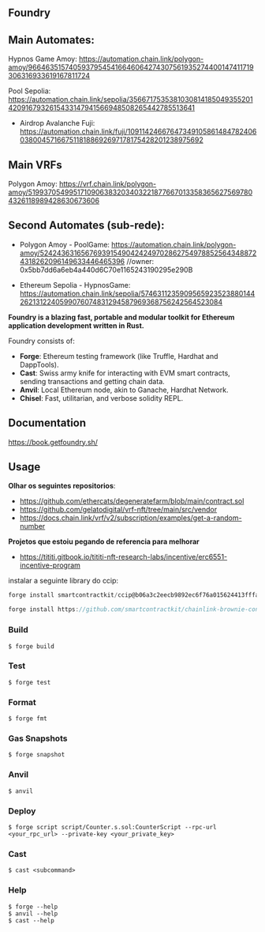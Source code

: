 ## Foundry


## Main Automates:

Hypnos Game Amoy: https://automation.chain.link/polygon-amoy/96646351574059379545416646064274307561935274400147411719306316933619167811724

Pool Sepolia: https://automation.chain.link/sepolia/35667175353810308141850493552014209167932615433147941566948508265442785513641

- Airdrop Avalanche Fuji:
https://automation.chain.link/fuji/109114246676473491058614847824060380045716675118188692697178175428201238975692

## Main VRFs

Polygon Amoy: https://vrf.chain.link/polygon-amoy/51993705499517109063832034032218776670133583656275697804326118989428630673606


## Second Automates (sub-rede):

- Polygon Amoy - PoolGame: https://automation.chain.link/polygon-amoy/52424363165676939154904242497028627549788525643488724318262096149633446465396
//owner: 0x5bb7dd6a6eb4a440d6C70e1165243190295e290B

- Ethereum Sepolia - HypnosGame: https://automation.chain.link/sepolia/57463112359095659235238801442621312240599076074831294587969368756242564523084

**Foundry is a blazing fast, portable and modular toolkit for Ethereum application development written in Rust.**

Foundry consists of:

-   **Forge**: Ethereum testing framework (like Truffle, Hardhat and DappTools).
-   **Cast**: Swiss army knife for interacting with EVM smart contracts, sending transactions and getting chain data.
-   **Anvil**: Local Ethereum node, akin to Ganache, Hardhat Network.
-   **Chisel**: Fast, utilitarian, and verbose solidity REPL.

## Documentation

https://book.getfoundry.sh/

## Usage

**Olhar os seguintes repositorios**: 
- https://github.com/ethercats/degeneratefarm/blob/main/contract.sol
- https://github.com/gelatodigital/vrf-nft/tree/main/src/vendor
- https://docs.chain.link/vrf/v2/subscription/examples/get-a-random-number

**Projetos que estoiu pegando de referencia para melhorar**
- https://tititi.gitbook.io/tititi-nft-research-labs/incentive/erc6551-incentive-program

instalar a seguinte library do ccip:

```javascript
forge install smartcontractkit/ccip@b06a3c2eecb9892ec6f76a015624413fffa1a122 --no-commit
```

```javascript
forge install https://github.com/smartcontractkit/chainlink-brownie-contracts --no-commit
```

### Build

```shell
$ forge build
```

### Test

```shell
$ forge test
```

### Format

```shell
$ forge fmt
```

### Gas Snapshots

```shell
$ forge snapshot
```

### Anvil

```shell
$ anvil
```

### Deploy

```shell
$ forge script script/Counter.s.sol:CounterScript --rpc-url <your_rpc_url> --private-key <your_private_key>
```

### Cast

```shell
$ cast <subcommand>
```

### Help

```shell
$ forge --help
$ anvil --help
$ cast --help
```
